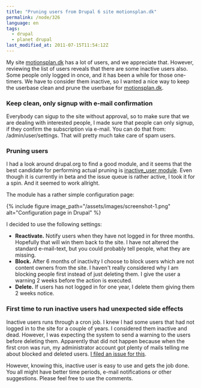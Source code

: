 ```yaml
---
title: "Pruning users from Drupal 6 site motionsplan.dk"
permalink: /node/326
language: en
tags:
  - drupal
  - planet drupal
last_modified_at: 2011-07-15T11:54:12Z
---
```


My site [motionsplan.dk](https://motionsplan.dk) has a lot of users, and we appreciate that. However, reviewing the list of users reveals that there are some inactive users also. Some people only logged in once, and it has been a while for those one-timers. We have to consider them inactive, so I wanted a nice way to keep the userbase clean and prune the userbase for [motionsplan.dk](https://motionsplan.dk).

### Keep clean, only signup with e-mail confirmation

Everybody can sigup to the site without approval, so to make sure that we are dealing with interested people, I made sure that people can only signup, if they confirm the subscription via e-mail. You can do that from: /admin/user/settings. That will pretty much take care of spam users.

### Pruning users

I had a look around drupal.org to find a good module, and it seems that the best candidate for performing actual pruning is [inactive\_user module](https://drupal.org/project/inactive_user). Even though it is currently in beta and the issue queue is rather active, I took it for a spin. And it seemed to work allright.

The module has a rather simple configuration page:

{% include figure image_path="/assets/images/screenshot-1.png" alt="Configuration page in Drupal" %}

I decided to use the following settings:

- **Reactivate.** Notify users when they have not logged in for three months. Hopefully that will win them back to the site. I have not altered the standard e-mail-text, but you could probably tell people, what they are missing.
- **Block.** After 6 months of inactivity I choose to block users which are not content owners from the site. I haven't really considered why I am blocking people first instead of just deleting them. I give the user a warning 2 weeks before the action is executed.
- **Delete.** If users has not logged in for one year, I delete them giving them 2 weeks notice.

### First time to run inactive users had unexpected side effects

Inactive users runs through a cron job. I knew I had some users that had not logged in to the site for a couple of years. I considered them inactive and dead. However, I was expecting the system to send a warning to the users before deleting them. Apparently that did not happen because when the first cron was run, my administrator account got plenty of mails telling me about blocked and deleted users. [I filed an issue for this](https://drupal.org/node/1219652).

However, knowing this, inactive user is easy to use and gets the job done. You all might have better time periods, e-mail notifications or other suggestions. Please feel free to use the comments.
